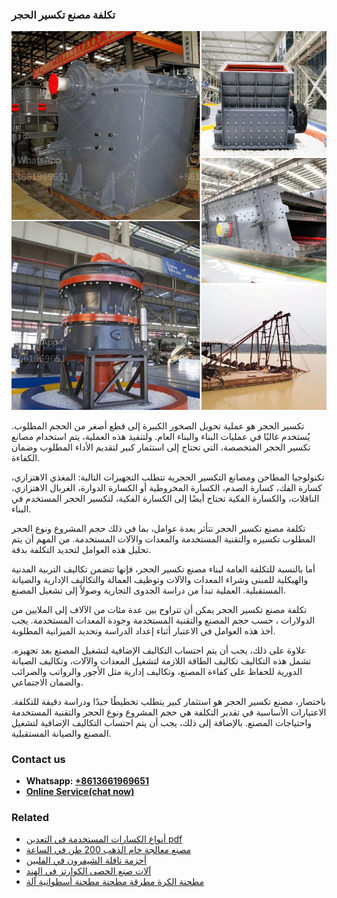 <h3>تكلفة مصنع تكسير الحجر</h3><img src='1701850794.jpg' alt=''><p>تكسير الحجر هو عملية تحويل الصخور الكبيرة إلى قطع أصغر من الحجم المطلوب. يُستخدم غالبًا في عمليات البناء والبناء العام. ولتنفيذ هذه العملية، يتم استخدام مصانع تكسير الحجر المتخصصة، التي تحتاج إلى استثمار كبير لتقديم الأداء المطلوب وضمان الكفاءة.</p><p>تكنولوجيا المطاحن ومصانع التكسير الحجرية تتطلب التجهيزات التالية: المغذي الاهتزازي، كسارة الفك، كسارة الصدم، الكسارة المخروطية أو الكسارة الدوارة، الغربال الاهتزازي، الناقلات، والكسارة الفكية تحتاج أيضًا إلى الكسارة الفكية، لتكسير الحجر المستخدم في البناء.</p><p>تكلفة مصنع تكسير الحجر تتأثر بعدة عوامل، بما في ذلك حجم المشروع ونوع الحجر المطلوب تكسيره والتقنية المستخدمة والمعدات والآلات المستخدمة. من المهم أن يتم تحليل هذه العوامل لتحديد التكلفة بدقة.</p><p>أما بالنسبة للتكلفة العامة لبناء مصنع تكسير الحجر، فإنها تتضمن تكاليف التربية المدنية والهيكلية للمبنى وشراء المعدات والآلات وتوظيف العمالة والتكاليف الإدارية والصيانة المستقبلية. العملية تبدأ من دراسة الجدوى التجارية وصولاً إلى تشغيل المصنع.</p><p>تكلفة مصنع تكسير الحجر يمكن أن تتراوح بين عدة مئات من الآلاف إلى الملايين من الدولارات ، حسب حجم المصنع والتقنية المستخدمة وجودة المعدات المستخدمة. يجب أخذ هذه العوامل في الاعتبار أثناء إعداد الدراسة وتحديد الميزانية المطلوبة.</p><p>علاوة على ذلك، يجب أن يتم احتساب التكاليف الإضافية لتشغيل المصنع بعد تجهيزه. تشمل هذه التكاليف تكاليف الطاقة اللازمة لتشغيل المعدات والآلات، وتكاليف الصيانة الدورية للحفاظ على كفاءة المصنع، وتكاليف إدارية مثل الأجور والرواتب والضرائب والضمان الاجتماعي.</p><p>باختصار، مصنع تكسير الحجر هو استثمار كبير يتطلب تخطيطًا جيدًا ودراسة دقيقة للتكلفة. الاعتبارات الأساسية في تقدير التكلفة هي حجم المشروع ونوع الحجر والتقنية المستخدمة واحتياجات المصنع. بالإضافة إلى ذلك، يجب أن يتم احتساب التكاليف الإضافية لتشغيل المصنع والصيانة المستقبلية.</p><h3>Contact us</h3><ul><li><strong>Whatsapp:&nbsp;<a href="https://wa.me/8613661969651">+8613661969651</a></strong></li><li><a href="https://swt.shibang-china.com/?git&amp;zhl&amp;تكلفة مصنع تكسير الحجر"><strong>Online Service(chat now)</strong></a></li></ul><h3>Related</h3><ul><li><a href='أنواع الكسارات المستخدمة في التعدين pdf.md'>أنواع الكسارات المستخدمة في التعدين pdf</a></li><li><a href='مصنع معالجة خام الذهب 200 طن في الساعة.md'>مصنع معالجة خام الذهب 200 طن في الساعة</a></li><li><a href='أحزمة ناقلة الشيفرون في الفلبين.md'>أحزمة ناقلة الشيفرون في الفلبين</a></li><li><a href='آلات صنع الحصى الكوارتز في الهند.md'>آلات صنع الحصى الكوارتز في الهند</a></li><li><a href='مطحنة الكرة مطرقة مطحنة مطحنة أسطوانية آلة.md'>مطحنة الكرة مطرقة مطحنة مطحنة أسطوانية آلة</a></li></ul>
